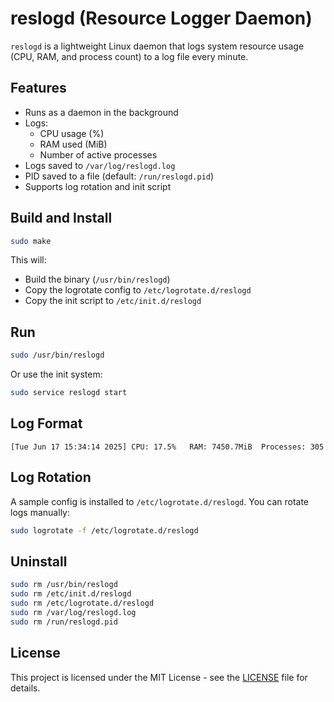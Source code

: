 # reslogd (Resource Logger Daemon)

`reslogd` is a lightweight Linux daemon that logs system resource usage (CPU, RAM, and process count) to a log file every minute.

## Features

- Runs as a daemon in the background
- Logs:
  - CPU usage (%)
  - RAM used (MiB)
  - Number of active processes
- Logs saved to `/var/log/reslogd.log`
- PID saved to a file (default: `/run/reslogd.pid`)
- Supports log rotation and init script

## Build and Install

```bash
sudo make
````

This will:

* Build the binary (`/usr/bin/reslogd`)
* Copy the logrotate config to `/etc/logrotate.d/reslogd`
* Copy the init script to `/etc/init.d/reslogd`

## Run

```bash
sudo /usr/bin/reslogd
```

Or use the init system:

```bash
sudo service reslogd start
```

## Log Format

```
[Tue Jun 17 15:34:14 2025] CPU: 17.5%	RAM: 7450.7MiB	Processes: 305
```

## Log Rotation

A sample config is installed to `/etc/logrotate.d/reslogd`. You can rotate logs manually:

```bash
sudo logrotate -f /etc/logrotate.d/reslogd
```

## Uninstall

```bash
sudo rm /usr/bin/reslogd
sudo rm /etc/init.d/reslogd
sudo rm /etc/logrotate.d/reslogd
sudo rm /var/log/reslogd.log
sudo rm /run/reslogd.pid
```

## License

This project is licensed under the MIT License - see the [LICENSE](LICENSE) file for details.

